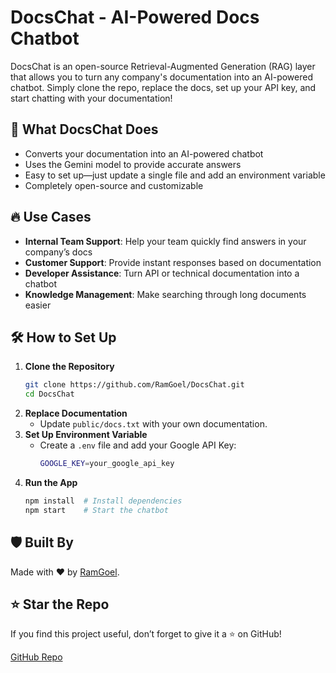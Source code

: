 # DocsChat - AI-Powered Docs Chatbot

DocsChat is an open-source Retrieval-Augmented Generation (RAG) layer that allows you to turn any company's documentation into an AI-powered chatbot. Simply clone the repo, replace the docs, set up your API key, and start chatting with your documentation!

## 🚀 What DocsChat Does

- Converts your documentation into an AI-powered chatbot
- Uses the Gemini model to provide accurate answers
- Easy to set up—just update a single file and add an environment variable
- Completely open-source and customizable

## 🔥 Use Cases

- **Internal Team Support**: Help your team quickly find answers in your company’s docs
- **Customer Support**: Provide instant responses based on documentation
- **Developer Assistance**: Turn API or technical documentation into a chatbot
- **Knowledge Management**: Make searching through long documents easier

## 🛠️ How to Set Up

1. **Clone the Repository**
   ```sh
   git clone https://github.com/RamGoel/DocsChat.git
   cd DocsChat
   ```
2. **Replace Documentation**
   - Update `public/docs.txt` with your own documentation.
3. **Set Up Environment Variable**
   - Create a `.env` file and add your Google API Key:
     ```sh
     GOOGLE_KEY=your_google_api_key
     ```
4. **Run the App**
   ```sh
   npm install  # Install dependencies
   npm start    # Start the chatbot
   ```

## 🛡️ Built By

Made with ❤️ by [RamGoel](https://github.com/RamGoel).

## ⭐ Star the Repo

If you find this project useful, don’t forget to give it a ⭐ on GitHub!

[GitHub Repo](https://github.com/RamGoel/DocsChat)
